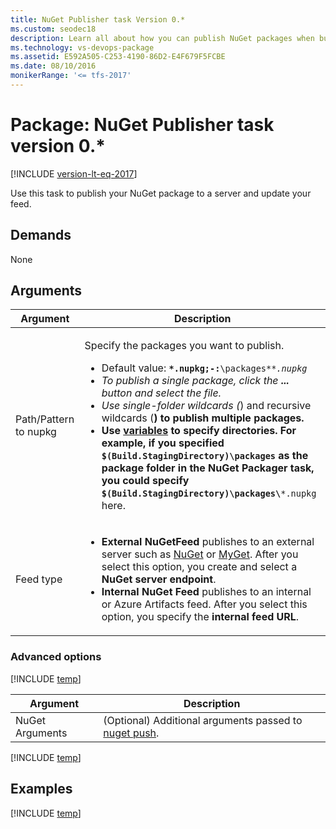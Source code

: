 ```yaml
---
title: NuGet Publisher task Version 0.*
ms.custom: seodec18
description: Learn all about how you can publish NuGet packages when building code in Azure Pipelines and Team Foundation Server
ms.technology: vs-devops-package
ms.assetid: E592A505-C253-4190-86D2-E4F679F5FCBE
ms.date: 08/10/2016
monikerRange: '<= tfs-2017'
---
```


# Package: NuGet Publisher task version 0.*

[!INCLUDE [version-lt-eq-2017](../../../../includes/version-lt-eq-2017.md)]

Use this task to publish your NuGet package to a server and update your feed.

## Demands

None

## Arguments

<table>
<thead>
<tr>
<th>Argument</th>
<th>Description</th>
</tr>
</thead>
<tr>
<td>Path/Pattern to nupkg</td>
<td>
<p>Specify the packages you want to publish.</p>
<ul>
<li>Default value: <code><strong>*.nupkg;-:</strong>\packages*<em>*.nupkg</code></li>
<li>To publish a single package, click the <strong>...</strong> button and select the file.</li>
<li>Use single-folder wildcards (<code></em></code>) and recursive wildcards (<code><strong></code>) to publish multiple packages.</li>
<li>Use <a href="../../../build/variables.md" data-raw-source="[variables](../../../build/variables.md)">variables</a> to specify directories. For example, if you specified <code>$(Build.StagingDirectory)\packages</code> as the <strong>package folder</strong> in the NuGet Packager task, you could specify <code>$(Build.StagingDirectory)\packages\</strong>*.nupkg</code> here.</li>
</ul>
<!-- https://github.com/Microsoft/vso-agent-tasks/blob/master/Tasks/NugetPublisher/task.json says you can specify multiple patterns separated by semicolons. That doesn't seem to work -->
</td>
</tr>
<tr>
<td>Feed type</td>
<td>
<ul>
<li><strong>External NuGetFeed</strong> publishes to an external server such as <a href="https://www.nuget.org/" data-raw-source="[NuGet](https://www.nuget.org/)">NuGet</a> or <a href="http://www.myget.org/" data-raw-source="[MyGet](https://www.myget.org/)">MyGet</a>. After you select this option, you create and select a <strong>NuGet server endpoint</strong>.
</li>
<li><strong>Internal NuGet Feed</strong> publishes to an internal or Azure Artifacts feed. After you select this option, you specify the <strong>internal feed URL</strong>.
</li>
</ul>
</td>
</tr>
</table>

### Advanced options

<table>
<thead>
<tr>
<th>Argument</th>
<th>Description</th>
</tr>
</thead>
<tr>
<td>NuGet Arguments</td>
<td>
(Optional) Additional arguments passed to <a href="https://docs.nuget.org/consume/command-line-reference#user-content-push-command" data-raw-source="[nuget push](https://docs.nuget.org/consume/command-line-reference#user-content-push-command)">nuget push</a>.
</td>
</tr>

[!INCLUDE [temp](../../includes/nuget-step-arguments.md)]

</table>

[!INCLUDE [temp](../../includes/control-options-arguments.md)]

</table>

## Examples

[!INCLUDE [temp](../../includes/nuget-create-step-examples.md)]
